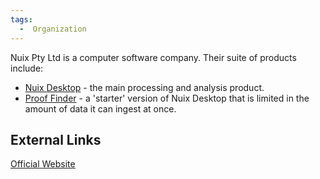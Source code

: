 ```yaml
---
tags:
  -  Organization
---
```

Nuix Pty Ltd is a computer software company. Their suite of products
include:

- [Nuix Desktop](nuix_desktop.md) - the main processing and
  analysis product.
- [Proof Finder](proof_finder.md) - a 'starter' version of Nuix
  Desktop that is limited in the amount of data it can ingest at once.

## External Links

[Official Website](http://www.nuix.com/)

